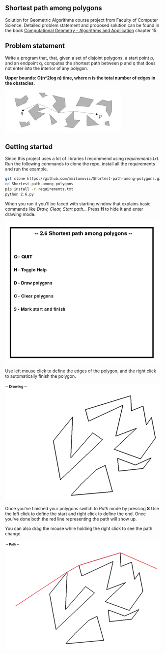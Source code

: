 ## Shortest path among polygons
Solution for Geometric Algorithms course project from Faculty of Computer Science. Detailed problem statement and proposed solution can be found in the book [Computational Geometry - Algorithms and Application](https://people.inf.elte.hu/fekete/algoritmusok_msc/terinfo_geom/konyvek/Computational%20Geometry%20-%20Algorithms%20and%20Applications,%203rd%20Ed.pdf) chapter 15.
## Problem statement
Write a program that, that, given a set of disjoint polygons, a start point p, and an endpoint q, computes the shortest path between p and q  that does not enter into the interior of any polygon. 

**Upper bounds: O(n^2log n) time, where n is the total number of edges in the obstacles.**


![statement](images/statement.png)

## Getting started

Since this project uses a lot of libraries I recommend using *requirements.txt*. 
Run the following commands to clone the repo, install all the requirements and run the example. 

``` bash
git clone https://github.com/mmilunovic/Shortest-path-among-polygons.git
cd Shortest-path-among-polygons
pip install -r requirements.txt
python 2.6.py
```

When you run it you'll be faced with starting window that explains  basic commands like *Draw, Clear, Start path...*
Press **H** to hide it and enter drawing mode.

![start](images/start.png)

Use left mouse click to define the edges of the polygon, and the right click to automatically finish the polygon.

![start](images/drawing.png)

Once you've finished your polygons switch to *Path* mode by pressing **S**
Use the left click to define the start and right click to define the end. Once you've done both the red line representing the path will show up.

You can also drag the mouse while holding the right click to see the path change. 

![start](images/path1.png)



